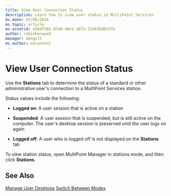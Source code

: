 ```yaml
---
title: View User Connection Status
description: Learn how to view user status in MultiPoint Services
ms.date: 07/08/2016
ms.topic: article
ms.assetid: 426df382-07a0-4be1-a87a-12e63bd8157b
author: robinharwood
manager: dongill
ms.author: wscontent
---
```

# View User Connection Status
Use the **Stations** tab to determine the status of a standard or other administrative user's connection to a MultiPoint Services station.

Status values include the following:

-   **Logged on**: A user session that is active on a station

-   **Suspended**: A user session that is suspended, but is still active on the computer. The user's desktop session is preserved until the user logs on again

-   **Logged off**: A user who is logged off is not displayed on the **Stations** tab

To view station status, open MultiPoint Manager in stations mode, and then click **Stations**.

## See Also
[Manage User Desktops](manage-user-desktops-using-multipoint-dashboard.md)
[Switch Between Modes](Switch-Between-Modes.md)
